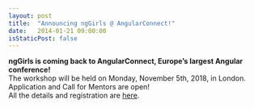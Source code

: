 ```yaml
---
layout: post
title:  "Announcing ngGirls @ AngularConnect!"
date:   2014-01-21 09:00:00
isStaticPost: false
---
```

<p class="post-body">
    <b>ngGirls is coming back to AngularConnect, Europe’s largest Angular conference!</b>
    <br>The workshop will be held on Monday, November 5th, 2018, in London.
    <br>Application and Call for Mentors are open!
    <br>All the details and registration are <a href="{{ jsite.baseurl | append: '/AngularConnect-2018' }}">here</a>.
</p>